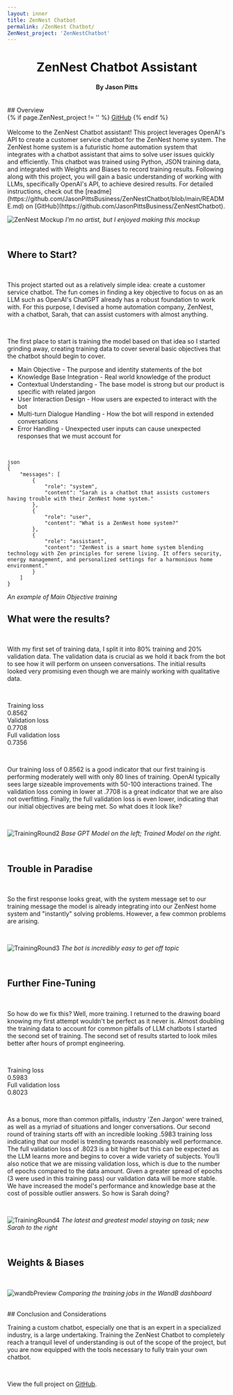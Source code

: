 ```yaml
---
layout: inner
title: ZenNest Chatbot
permalink: /ZenNest Chatbot/
ZenNest_project: 'ZenNestChatbot'
---
```

<h1 style="text-align: center;">ZenNest Chatbot Assistant</h1>
<h4 style="text-align: center;">By Jason Pitts</h4>
<br>
## Overview
<div>
{% if page.ZenNest_project != '' %}
    <a href="https://github.com/{{ site.github_username }}/{{ page.ZenNest_project }}" class="btn btn-default btn-lg"><i class="fa fa-square-github fa-lg"></i> GitHub</a>
{% endif %}
</div>
<br>
Welcome to the ZenNest Chatbot assistant! This project leverages OpenAI's API to create a customer service chatbot for the ZenNest home system. The ZenNest home system is a futuristic home automation system that integrates with a chatbot assistant that aims to solve user issues quickly and efficiently. This chatbot was trained using Python, JSON training data, and integrated with Weights and Biases to record training results. Following along with this project, you will gain a basic understanding of working with LLMs, specifically OpenAI's API, to achieve desired results. For detailed instructions, check out the [readme](https://github.com/JasonPittsBusiness/ZenNestChatbot/blob/main/README.md) on [GitHub](https://github.com/JasonPittsBusiness/ZenNestChatbot).

<br>

![ZenNest Mockup](\img\posts\02_ZenNestMockUp-1130x864-2x.png)
*I'm no artist, but I enjoyed making this mockup*

<br>

## Where to Start?

<br>

This project started out as a relatively simple idea: create a customer service chatbot. The fun comes in finding a key objective to focus on as an LLM such as OpenAI's ChatGPT already has a robust foundation to work with. For this purpose, I devised a home automation company, ZenNest, with a chatbot, Sarah, that can assist customers with almost anything.

<br>

The first place to start is training the model based on that idea so I started grinding away, creating training data to cover several basic objectives that the chatbot should begin to cover.

- Main Objective - The purpose and identity statements of the bot
- Knowledge Base Integration - Real world knowledge of the product
- Contextual Understanding - The base model is strong but our product is specific with related jargon
- User Interaction Design - How users are expected to interact with the bot
- Multi-turn Dialogue Handling - How the bot will respond in extended conversations
- Error Handling - Unexpected user inputs can cause unexpected responses that we must account for

<br>

```
json
{
    "messages": [
        {
            "role": "system",
            "content": "Sarah is a chatbot that assists customers having trouble with their ZenNest home system."
        },
        {
            "role": "user",
            "content": "What is a ZenNest home system?"
        },
        {
            "role": "assistant",
            "content": "ZenNest is a smart home system blending technology with Zen principles for serene living. It offers security, energy management, and personalized settings for a harmonious home environment."
        }
    ]
}
```
*An example of Main Objective training*

## What were the results?

<br>

With my first set of training data, I split it into 80% training and 20% validation data. The validation data is crucial as we hold it back from the bot to see how it will perform on unseen conversations. The initial results looked very promising even though we are mainly working with qualitative data.

<br>

Training loss<br>
0.8562<br>
Validation loss<br>
0.7708<br>
Full validation loss<br>
0.7356<br>

<br>

Our training loss of 0.8562 is a good indicator that our first training is performing moderately well with only 80 lines of training. OpenAI typically sees large sizeable improvements with 50-100 interactions trained. The validation loss coming in lower at .7708 is a great indicator that we are also not overfitting. Finally, the full validation loss is even lower, indicating that our initial objectives are being met. So what does it look like?

<br>

![TrainingRound2](\Pages\ZenNest\ZenNestRound1x2.png)
*Base GPT Model on the left; Trained Model on the right.*

<br>

## Trouble in Paradise

<br>

So the first response looks great, with the system message set to our training message the model is already integrating into our ZenNest home system and "instantly" solving problems. However, a few common problems are arising.

<br>

![TrainingRound3](\Pages\ZenNest\ZenNestRound1x3.png)
*The bot is incredibly easy to get off topic*

<br>

## Further Fine-Tuning

<br>

So how do we fix this? Well, more training. I returned to the drawing board knowing my first attempt wouldn't be perfect as it never is. Almost doubling the training data to account for common pitfalls of LLM chatbots I started the second set of training. The second set of results started to look miles better after hours of prompt engineering.

<br>

Training loss<br>
0.5983<br>
Full validation loss<br>
0.8023<br>

<br>

As a bonus, more than common pitfalls, industry 'Zen Jargon' were trained, as well as a myriad of situations and longer conversations. Our second round of training starts off with an incredible looking .5983 training loss indicating that our model is trending towards reasonably well performance. The full validation loss of .8023 is a bit higher but this can be expected as the LLM learns more and begins to cover a wide variety of subjects. You’ll also notice that we are missing validation loss, which is due to the number of epochs compared to the data amount. Given a greater spread of epochs (3 were used in this training pass) our validation data will be more stable. We have increased the model's performance and knowledge base at the cost of possible outlier answers. So how is Sarah doing?

<br>

![TrainingRound4](\Pages\ZenNest\ZenNestRound1x4.png)
*The latest and greatest model staying on task; new Sarah to the right*

<br>

## Weights & Biases

<br>

![wandbPreview](\Pages\ZenNest\wandb-1130x2.png)
*Comparing the training jobs in the WandB dashboard*

<br>
## Conclusion and Considerations

<br>

Training a custom chatbot, especially one that is an expert in a specialized industry, is a large undertaking. Training the ZenNest Chatbot to completely reach a tranquil level of understanding is out of the scope of the project, but you are now equipped with the tools necessary to fully train your own chatbot.

<br>

View the full project on [GitHub](https://github.com/JasonPittsBusiness/ZenNestChatbot).